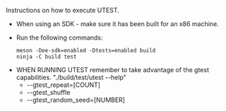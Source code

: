 Instructions on how to execute UTEST.

- When using an SDK - make sure it has been built for an x86 machine.

* Run the following commands:

  ```
  meson -Doe-sdk=enabled -Dtests=enabled build
  ninja -C build test
  ```

- WHEN RUNNING UTEST remember to take advantage of the gtest capabilities.
  "./build/test/utest --help"
  - --gtest_repeat=[COUNT]
  - --gtest_shuffle
  - --gtest_random_seed=[NUMBER]
